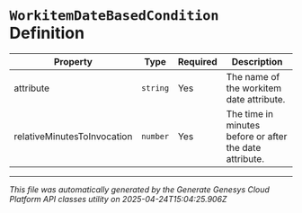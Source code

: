 # `WorkitemDateBasedCondition` Definition

| Property | Type | Required | Description |
|----------|------|----------|-------------|
| attribute | `string` | Yes | The name of the workitem date attribute. |
| relativeMinutesToInvocation | `number` | Yes | The time in minutes before or after the date attribute. |

---

*This file was automatically generated by the Generate Genesys Cloud Platform API classes utility on 2025-04-24T15:04:25.906Z*